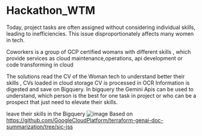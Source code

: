 # Hackathon_WTM

Today, project tasks are often assigned without considering individual skills, leading to inefficiencies.
This issue disproportionately affects many women in tech.


Coworkers is a group of GCP certified womans with different skills , which provide services as cloud maintenance,operations, api development or code transforming in cloud

The solutions read the CV of the Woman tech to understand better their skills ,
CVs loaded in cloud storage
CV is processed in OCR 
Information is digested and save on Bigquery.
In bigquery the Gemini Apis can be used to understand, which person is the best for one task in project
or who can be a prospect that just need to elevate their skills. 

leave their skills in the Bigquery
![image](https://github.com/user-attachments/assets/4d89e2a6-da1c-4acd-8829-6f9ac043763b)
Based on 
https://github.com/GoogleCloudPlatform/terraform-genai-doc-summarization/tree/sic-jss
